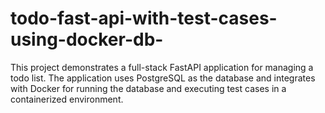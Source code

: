 # todo-fast-api-with-test-cases-using-docker-db-
This project demonstrates a full-stack FastAPI application for managing a todo list. The application uses PostgreSQL as the database and integrates with Docker for running the database and executing test cases in a containerized environment.
